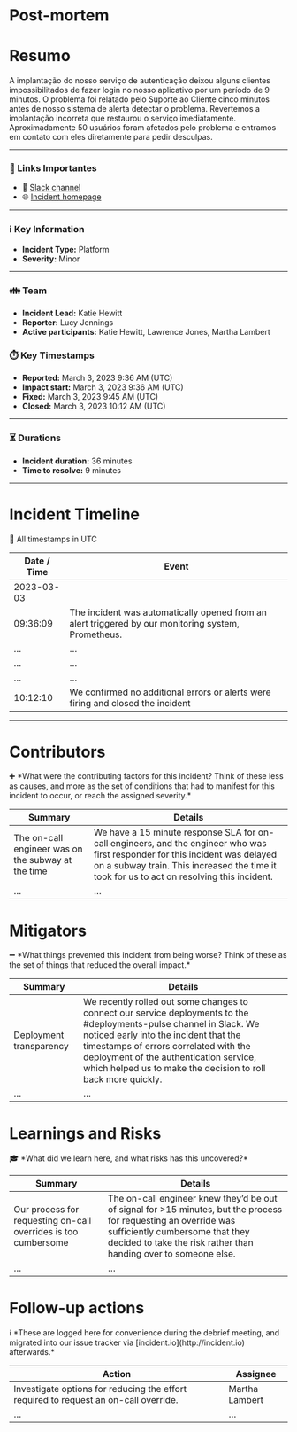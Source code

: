 # Post-mortem

# Resumo

A implantação do nosso serviço de autenticação deixou alguns clientes impossibilitados de fazer login no nosso aplicativo por um período de 9 minutos. O problema foi relatado pelo Suporte ao Cliente cinco minutos antes de nosso sistema de alerta detectar o problema. Revertemos a implantação incorreta que restaurou o serviço imediatamente. Aproximadamente 50 usuários foram afetados pelo problema e entramos em contato com eles diretamente para pedir desculpas.

---

### 🔗 Links Importantes

- 💬 [Slack channel](https://slack.com/app_redirect?team=T02PL2PMTE2&channel=C04SXFWCKDE)
- 🌐 [Incident homepage](https://app.incident.io/incidents/197?ctx=ZuwDQHG%2BgcUDYFHmEMoGmCOtqIob2nwoZusogPu%2B4xoGTbIf%2Bm1c7gXPWr2Jo19rX0YptWC1P9rUj0wD%2Bussv9j2cJfGwhrA3BJJ8ipm0laFJFxjtxLEa2IhHa76%2Fi5k3wBPekYayLfsqww%3D)

---

### ℹ️ Key Information

- **Incident Type:** Platform
- **Severity:** Minor

---

### 👪 Team

- **Incident Lead:** Katie Hewitt
- **Reporter:** Lucy Jennings
- **Active participants:** Katie Hewitt, Lawrence Jones, Martha Lambert

### ⏱️ Key Timestamps

- **Reported:** March 3, 2023 9:36 AM (UTC)
- **Impact start:** March 3, 2023 9:36 AM (UTC)
- **Fixed:** March 3, 2023 9:45 AM (UTC)
- **Closed:** March 3, 2023 10:12 AM (UTC)

---

### ⏳ Durations

- **Incident duration:** 36 minutes
- **Time to resolve:** 9 minutes

---

# Incident Timeline

<aside>
📆 All timestamps in UTC

</aside>

| Date / Time  | Event |
| --- | --- |
| 2023-03-03 |  |
| 09:36:09 | The incident was automatically opened from an alert triggered by our monitoring system, Prometheus. |
| … | … |
| … | … |
| … | … |
| 10:12:10 | We confirmed no additional errors or alerts were firing and closed the incident |

---

# Contributors

<aside>
➕ *What were the contributing factors for this incident? Think of these less as causes, and more as the set of conditions that had to manifest for this incident to occur, or reach the assigned severity.*

</aside>

| Summary | Details |
| --- | --- |
| The on-call engineer was on the subway at the time | We have a 15 minute response SLA for on-call engineers, and the engineer who was first responder for this incident was delayed on a subway train. This increased the time it took for us to act on resolving this incident. |
| … | … |

# Mitigators

<aside>
➖ *What things prevented this incident from being worse? Think of these as the set of things that reduced the overall impact.*

</aside>

| Summary | Details |
| --- | --- |
| Deployment transparency | We recently rolled out some changes to connect our service deployments to the #deployments-pulse channel in Slack. We noticed early into the incident that the timestamps of errors correlated with the deployment of the authentication service, which helped us to make the decision to roll back more quickly. |
| … | … |

# Learnings and Risks

<aside>
🎓 *What did we learn here, and what risks has this uncovered?*

</aside>

| Summary | Details |
| --- | --- |
| Our process for requesting on-call overrides is too cumbersome | The on-call engineer knew they’d be out of signal for >15 minutes, but the process for requesting an override was sufficiently cumbersome that they decided to take the risk rather than handing over to someone else. |
| … | … |

# Follow-up actions

<aside>
ℹ️ *These are logged here for convenience during the debrief meeting, and migrated into our issue tracker via [incident.io](http://incident.io) afterwards.*

</aside>

| Action | Assignee |
| --- | --- |
| Investigate options for reducing the effort required to request an on-call override. | Martha Lambert |
| … | … |